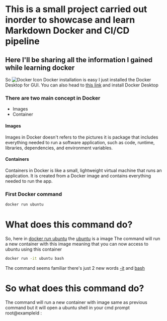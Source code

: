 # This is a small project carried out inorder to showcase and learn Markdown Docker and CI/CD pipeline

## Here I'll be sharing all the information I gained while learning docker

So ![Docker Icon](https://upload.wikimedia.org/wikipedia/commons/6/64/Docker_Logo.png) Docker installation is easy I just installed the Docker Desktop for GUI.
You can also head to [this link](https://www.docker.com/products/docker-desktop/) and install Docker Desktop

### There are two main concept in Docker

- Images
- Container

#### Images

Images in Docker doesn't refers to the pictures it is package that includes everything needed to run a software application, such as code, runtime, libraries, dependencies, and environment variables.

#### Containers

Containers in Docker is like a small, lightweight virtual machine that runs an application. It is created from a Docker image and contains everything needed to run the app.

### First Docker command

```bash
docker run ubuntu
```

# What does this command do?

So, here in [docker run ubuntu]() the [ubuntu]() is a image
The command will run a new container with this image meaning that you can now access to ubuntu using this container

```bash
docker run -it ubuntu bash
```

The command seems familiar there's just 2 new words [-it]() and [bash]()

# So what does this command do?

The command will run a new container with image same as previous command but it will open a ubuntu shell in your cmd prompt
root@exampleId :
